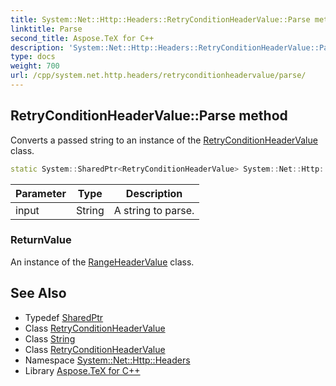 ```yaml
---
title: System::Net::Http::Headers::RetryConditionHeaderValue::Parse method
linktitle: Parse
second_title: Aspose.TeX for C++
description: 'System::Net::Http::Headers::RetryConditionHeaderValue::Parse method. Converts a passed string to an instance of the RetryConditionHeaderValue class in C++.'
type: docs
weight: 700
url: /cpp/system.net.http.headers/retryconditionheadervalue/parse/
---
```

## RetryConditionHeaderValue::Parse method


Converts a passed string to an instance of the [RetryConditionHeaderValue](../) class.

```cpp
static System::SharedPtr<RetryConditionHeaderValue> System::Net::Http::Headers::RetryConditionHeaderValue::Parse(String input)
```


| Parameter | Type | Description |
| --- | --- | --- |
| input | String | A string to parse. |

### ReturnValue

An instance of the [RangeHeaderValue](../../rangeheadervalue/) class.

## See Also

* Typedef [SharedPtr](../../../system/sharedptr/)
* Class [RetryConditionHeaderValue](../)
* Class [String](../../../system/string/)
* Class [RetryConditionHeaderValue](../)
* Namespace [System::Net::Http::Headers](../../)
* Library [Aspose.TeX for C++](../../../)
